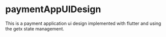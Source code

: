 # paymentAppUIDesign

This is a payment application ui design implemented with flutter and using the getx state management.
